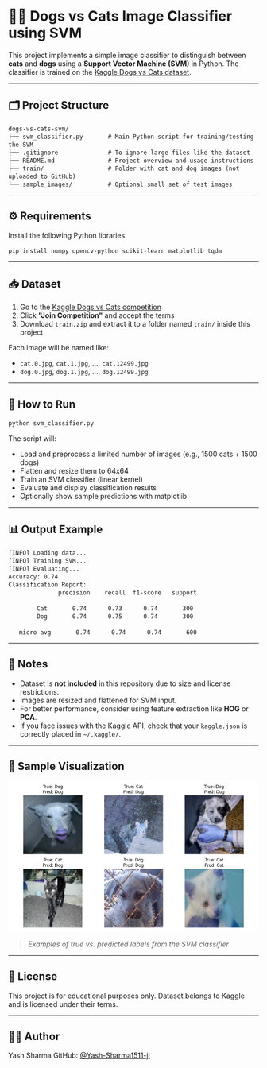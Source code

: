 # 🐶🐱 Dogs vs Cats Image Classifier using SVM

This project implements a simple image classifier to distinguish between **cats** and **dogs** using a **Support Vector Machine (SVM)** in Python. The classifier is trained on the [Kaggle Dogs vs Cats dataset](https://www.kaggle.com/c/dogs-vs-cats).

---

## 🗂️ Project Structure

```
dogs-vs-cats-svm/
├── svm_classifier.py       # Main Python script for training/testing the SVM
├── .gitignore              # To ignore large files like the dataset
├── README.md               # Project overview and usage instructions
├── train/                  # Folder with cat and dog images (not uploaded to GitHub)
└── sample_images/          # Optional small set of test images
```

---

## ⚙️ Requirements

Install the following Python libraries:

```bash
pip install numpy opencv-python scikit-learn matplotlib tqdm
```

---

## 📥 Dataset

1. Go to the [Kaggle Dogs vs Cats competition](https://www.kaggle.com/c/dogs-vs-cats)
2. Click **"Join Competition"** and accept the terms
3. Download `train.zip` and extract it to a folder named `train/` inside this project

Each image will be named like:
- `cat.0.jpg`, `cat.1.jpg`, ..., `cat.12499.jpg`
- `dog.0.jpg`, `dog.1.jpg`, ..., `dog.12499.jpg`

---

## 🚀 How to Run

```bash
python svm_classifier.py
```

The script will:

- Load and preprocess a limited number of images (e.g., 1500 cats + 1500 dogs)
- Flatten and resize them to 64x64
- Train an SVM classifier (linear kernel)
- Evaluate and display classification results
- Optionally show sample predictions with matplotlib

---

## 📊 Output Example

```
[INFO] Loading data...
[INFO] Training SVM...
[INFO] Evaluating...
Accuracy: 0.74
Classification Report:
              precision    recall  f1-score   support

        Cat       0.74      0.73      0.74       300
        Dog       0.74      0.75      0.74       300

   micro avg       0.74      0.74      0.74       600
```

---

## 📌 Notes

- Dataset is **not included** in this repository due to size and license restrictions.
- Images are resized and flattened for SVM input.
- For better performance, consider using feature extraction like **HOG** or **PCA**.
- If you face issues with the Kaggle API, check that your `kaggle.json` is correctly placed in `~/.kaggle/`.

---

## 📸 Sample Visualization

![SVM Results](sample_images/svm_results.png)
> _Examples of true vs. predicted labels from the SVM classifier_
---

## 📄 License

This project is for educational purposes only. Dataset belongs to Kaggle and is licensed under their terms.

---


## 👨‍💻 Author

Yash Sharma
GitHub: [@Yash-Sharma1511-ji]([https://github.com/your-username])
